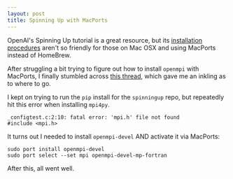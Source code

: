 ```yaml
---
layout: post
title: Spinning Up with MacPorts
---
```


OpenAI's Spinning Up tutorial is a great resource, but its [installation procedures](https://spinningup.openai.com/en/latest/user/installation.html#installing-python) aren't so friendly for those on Mac OSX and using MacPorts instead of HomeBrew.

After struggling a bit trying to figure out how to install `openmpi` with MacPorts, I finally stumbled across [this thread](https://github.com/openai/baselines/issues/114), which gave me an inkling as to where to go.

I kept on trying to run the `pip` install for the `spinningup` repo, but repeatedly hit this error when installing `mpi4py`.

```
_configtest.c:2:10: fatal error: 'mpi.h' file not found
#include <mpi.h>
```

It turns out I needed to install `openmpi-devel` AND activate it via MacPorts:


```
sudo port install openmpi-devel
sudo port select --set mpi openmpi-devel-mp-fortran
```

After this, all went well.
